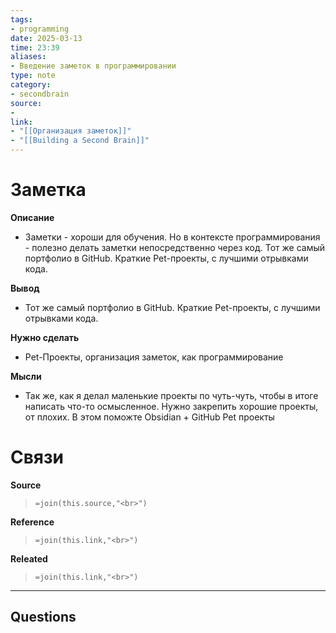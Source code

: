 ```yaml
---
tags: 
- programming
date: 2025-03-13
time: 23:39
aliases: 
- Введение заметок в программировании
type: note
category: 
- secondbrain
source: 
-
link: 
- "[[Организация заметок]]"
- "[[Building a Second Brain]]"
---
```

# Заметка

**Описание**
- Заметки - хороши для обучения. Но в контексте программирования - полезно делать заметки непосредственно через код. Тот же самый портфолио в GitHub. Краткие Pet-проекты, с лучшими отрывками кода.

**Вывод**
-  Тот же самый портфолио в GitHub. Краткие Pet-проекты, с лучшими отрывками кода.

**Нужно сделать**
- Pet-Проекты, организация заметок, как программирование 

**Мысли**
- Так же, как я делал маленькие проекты по чуть-чуть, чтобы в итоге написать что-то осмысленное. Нужно закрепить хорошие проекты, от плохих. В этом поможте Obsidian + GitHub Pet проекты

# Связи

**Source**
>`=join(this.source,"<br>")`


**Reference**
 >`=join(this.link,"<br>")`


**Releated**
>`=join(this.link,"<br>")`
---

**Questions**
-